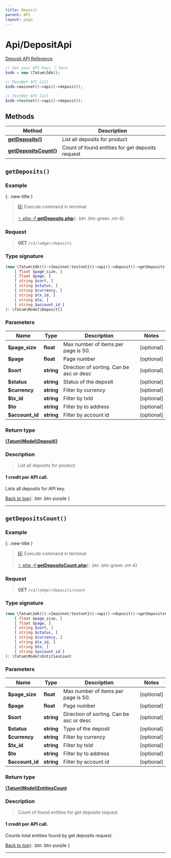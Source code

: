 ```yaml
---
title: Deposit
parent: API
layout: page
---
```


# Api/DepositApi

[Deposit API Reference](https://apidoc.tatum.io/tag/Deposit/)

```php
// Set your API Keys 👇 here
$sdk = new \Tatum\Sdk();

// MainNet API Call
$sdk->mainnet()->api()->deposit();

// TestNet API Call
$sdk->testnet()->api()->deposit();
```

## Methods

Method | Description
------------- | -------------
[**getDeposits()**](#getdeposits) | List all deposits for product
[**getDepositsCount()**](#getdepositscount) | Count of found entities for get deposits request


## `getDeposits()`

### Example

{: .new-title }
> #️⃣ Execute command in terminal 
> 
> [✨ php -f **getDeposits.php**](https://github.com/tatumio/tatum-php/blob/master/examples/Api/DepositApi/getDeposits.php){: .btn .btn-green .mt-4}

### Request

> **GET** `/v3/ledger/deposits`

### Type signature

```php
(new \Tatum\Sdk())->{mainnet/testnet}()->api()->deposit()->getDeposits(
    [ float $page_size, ]
    [ float $page, ]
    [ string $sort, ]
    [ string $status, ]
    [ string $currency, ]
    [ string $tx_id, ]
    [ string $to, ]
    [ string $account_id ]
): \Tatum\Model\Deposit[]
```

### Parameters

Name | Type | Description  | Notes
------------- | ------------- | ------------- | -------------
 **$page_size** | **float**  | Max number of items per page is 50. | [optional]
 **$page** | **float**  | Page number | [optional]
 **$sort** | **string**  | Direction of sorting. Can be asc or desc | [optional]
 **$status** | **string**  | Status of the deposit | [optional]
 **$currency** | **string**  | Filter by currency | [optional]
 **$tx_id** | **string**  | Filter by txId | [optional]
 **$to** | **string**  | Filter by to address | [optional]
 **$account_id** | **string**  | Filter by account id | [optional]

### Return type

[**\Tatum\Model\Deposit[]**](../../Model/Deposit)

### Description

> List all deposits for product

#### 1 credit per API call.

Lists all deposits for API key.

[Back to top](#top){: .btn .btn-purple }

---


## `getDepositsCount()`

### Example

{: .new-title }
> #️⃣ Execute command in terminal 
> 
> [✨ php -f **getDepositsCount.php**](https://github.com/tatumio/tatum-php/blob/master/examples/Api/DepositApi/getDepositsCount.php){: .btn .btn-green .mt-4}

### Request

> **GET** `/v3/ledger/deposits/count`

### Type signature

```php
(new \Tatum\Sdk())->{mainnet/testnet}()->api()->deposit()->getDepositsCount(
    [ float $page_size, ]
    [ float $page, ]
    [ string $sort, ]
    [ string $status, ]
    [ string $currency, ]
    [ string $tx_id, ]
    [ string $to, ]
    [ string $account_id ]
): \Tatum\Model\EntitiesCount
```

### Parameters

Name | Type | Description  | Notes
------------- | ------------- | ------------- | -------------
 **$page_size** | **float**  | Max number of items per page is 50. | [optional]
 **$page** | **float**  | Page number | [optional]
 **$sort** | **string**  | Direction of sorting. Can be asc or desc | [optional]
 **$status** | **string**  | Type of the deposit | [optional]
 **$currency** | **string**  | Filter by currency | [optional]
 **$tx_id** | **string**  | Filter by txId | [optional]
 **$to** | **string**  | Filter by to address | [optional]
 **$account_id** | **string**  | Filter by account id | [optional]

### Return type

[**\Tatum\Model\EntitiesCount**](../../Model/EntitiesCount)

### Description

> Count of found entities for get deposits request

#### 1 credit per API call.

Counts total entities found by get deposits request.

[Back to top](#top){: .btn .btn-purple }

---
